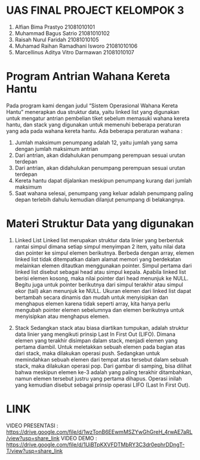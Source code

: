 # UAS FINAL PROJECT KELOMPOK 3
1. Alfian Bima Prastyo			              21081010101
2. Muhammad Bagus Satrio		              21081010102
3. Raisah Nurul Faridah			              21081010105
4. Muhamad Raihan Ramadhani Isworo	      21081010106
5. Marcellinus Aditya Vitro  Darmawan	    21081010107

# Program Antrian Wahana Kereta Hantu

Pada program kami dengan judul “Sistem Operasional Wahana Kereta Hantu” menerapkan dua struktur data, yaitu linked list yang digunakan untuk mengatur antrian pembelian tiket sebelum memasuki wahana kereta hantu, dan stack yang digunakan untuk memenuhi beberapa peraturan yang ada pada wahana kereta hantu.
Ada beberapa peraturan wahana :
1. Jumlah maksimum penumpang adalah 12, yaitu jumlah yang sama dengan jumlah maksimum antrian
2. Dari antrian, akan didahulukan penumpang perempuan sesuai urutan terdepan
3. Dari antrian, akan didahulukan penumpang perempuan sesuai urutan terdepan
4. Kereta hantu dapat dijalankan meskipun penumpang kurang dari jumlah maksimum
5. Saat wahana selesai, penumpang yang keluar adalah penumpang paling depan terlebih dahulu kemudian dilanjut penumpang di belakangnya.

# Materi Struktur Data yang digunakan

1. Linked List
Linked list merupakan struktur data linier yang berbentuk rantai simpul dimana setiap simpul menyimpan 2 item, yaitu nilai data dan pointer ke simpul elemen berikutnya. Berbeda dengan array, elemen linked list tidak ditempatkan dalam alamat memori yang berdekatan melainkan elemen ditautkan menggunakan pointer. Simpul pertama dari linked list disebut sebagai head atau simpul kepala. Apabila linked list berisi elemen kosong, maka nilai pointer dari head menunjuk ke NULL. Begitu juga untuk pointer berikutnya dari simpul terakhir atau simpul ekor (tail) akan menunjuk ke NULL. Ukuran elemen dari linked list dapat bertambah secara dinamis dan mudah untuk menyisipkan dan menghapus elemen karena tidak seperti array, kita hanya perlu mengubah pointer elemen sebelumnya dan elemen berikutnya untuk menyisipkan atau menghapus elemen.

2. Stack
Sedangkan stack atau biasa diartikan tumpukan, adalah struktur data linier yang mengikuti prinsip Last In First Out (LIFO). Dimana elemen yang terakhir disimpan dalam stack, menjadi elemen yang pertama diambil. Untuk meletakkan sebuah elemen pada bagian atas dari stack, maka dilakukan operasi push. Sedangkan untuk memindahkan sebuah elemen dari tempat atas tersebut dalam sebuah stack, maka dilakukan operasi pop. Dari gambar di samping, bisa dilihat bahwa meskipun elemen ke-3 adalah yang paling terakhir ditambahkan, namun elemen tersebut justru yang pertama dihapus. Operasi inilah yang kemudian disebut sebagai prinsip operasi LIFO (Last In First Out).

# LINK
VIDEO PRESENTASI : https://drive.google.com/file/d/1wzTonB6EEwmMSZYwGhGreH_4rwAE7aRL/view?usp=share_link
VIDEO DEMO : https://drive.google.com/file/d/1UiBTpKXVFDTMbRY3C3dr0ephrDDngT-T/view?usp=share_link 
